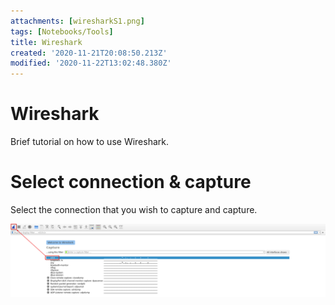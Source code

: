 ```yaml
---
attachments: [wiresharkS1.png]
tags: [Notebooks/Tools]
title: Wireshark
created: '2020-11-21T20:08:50.213Z'
modified: '2020-11-22T13:02:48.380Z'
---
```


# Wireshark
Brief tutorial on how to use Wireshark.

# Select connection & capture
Select the connection that you wish to capture and capture.

<img src="../attachments/wiresharkS1.png" alt="capturing connections" width="1500"/>

